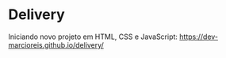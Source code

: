 # Delivery
Iniciando novo projeto em HTML, CSS e JavaScript: https://dev-marcioreis.github.io/delivery/
